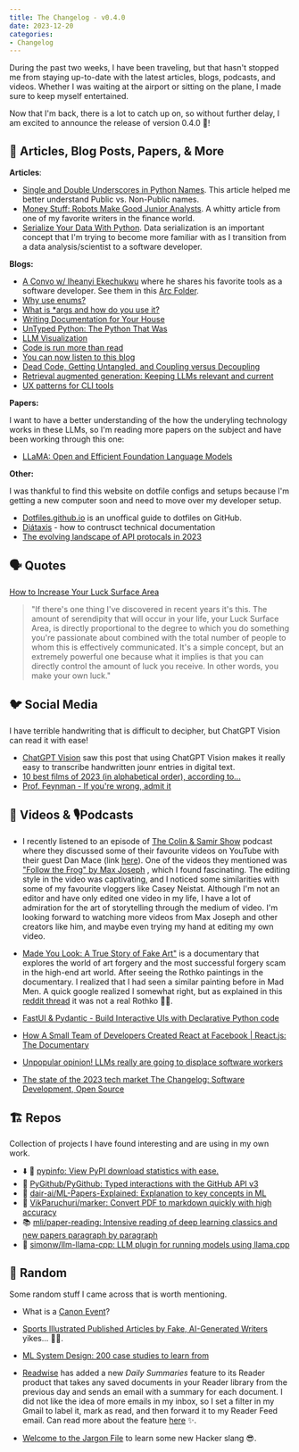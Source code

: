 ```yaml
---
title: The Changelog - v0.4.0
date: 2023-12-20
categories:
- Changelog
---
```


During the past two weeks, I have been traveling, but that hasn't stopped me from staying up-to-date with the latest articles, blogs, podcasts, and videos. Whether I was waiting at the airport or sitting on the plane, I made sure to keep myself entertained.

Now that I'm back, there is a lot to catch up on, so without further delay, I am excited to announce the release of version 0.4.0 🎉!

<!-- more -->

## 📰 Articles, Blog Posts, Papers, & More

**Articles**:

- [Single and Double Underscores in Python Names](https://realpython.com/python-double-underscore/). This article helped me better understand Public vs. Non-Public names.
- [Money Stuff: Robots Make Good Junior Analysts](https://www.bloomberg.com/opinion/articles/2023-12-05/robots-make-good-junior-analysts?embedded-checkout=true). A whitty article from one of my favorite writers in the finance world.
- [Serialize Your Data With Python](https://realpython.com/python-serialize-data/). Data serialization is an important concept that I'm trying to become more familiar with as I transition from a data analysis/scientist to a software developer.

**Blogs:**

- [A Convo w/ Iheanyi Ekechukwu](https://arc.net/blog/a-convo-w-iheanyi-ekechukwu) where he shares his favorite tools as a software developer. See them in this [Arc Folder](https://arc.net/folder/86DE5F5D-F286-472A-B8D5-74E7602A4AF9).
- [Why use enums?](https://mathspp.com/blog/why-use-enums)
- [What is *args and how do you use it?](https://mathspp.com/blog/what-is-args-and-how-do-you-use-it)
- [Writing Documentation for Your House](https://luke.hsiao.dev/blog/housing-documentation/)
- [UnTyped Python: The Python That Was](http://lucumr.pocoo.org/2023/12/1/the-python-that-was)
- [LLM Visualization](http://simonwillison.net/2023/Dec/4/llm-visualization/#atom-everything)
- [Code is run more than read](https://olano.dev/2023-11-30-code-is-run-more-than-read/)
- [You can now listen to this blog](https://duarteocarmo.com/blog/you-can-now-listen-to-this-blog.html)
- [Dead Code, Getting Untangled, and Coupling versus Decoupling](mailto:reader-forwarded-email/885f32fa8fbf7184d2dd611971ff76e5)
- [Retrieval augmented generation: Keeping LLMs relevant and current](https://stackoverflow.blog/2023/10/18/retrieval-augmented-generation-keeping-llms-relevant-and-current/)
- [UX patterns for CLI tools](https://lucasfcosta.com/2022/06/01/ux-patterns-cli-tools.html)

**Papers:**

I want to have a better understanding of the how the underyling technology works in these LLMs, so I'm reading more papers on the subject and have been working through this one:

- [LLaMA: Open and Efficient Foundation Language Models](https://arxiv.org/abs/2302.13971)

**Other:**

I was thankful to find this website on dotfile configs and setups because I'm getting a new computer soon and need to move over my developer setup.

- [Dotfiles.github.io](https://dotfiles.github.io/) is an unoffical guide to dotfiles on GitHub.
- [Diátaxis](https://diataxis.fr/) - how to contrusct technical documentation
- [The evolving landscape of API protocals in 2023](https://blog.postman.com/api-protocols-in-2023/?utm_source=tldrwebdev)

## 🗣 Quotes

[How to Increase Your Luck Surface Area](https://www.codusoperandi.com/posts/increasing-your-luck-surface-area)
> "If there's one thing I've discovered in recent years it's this. The amount of serendipity that will occur in your life, your Luck Surface Area, is directly proportional to the degree to which you do something you're passionate about combined with the total number of people to whom this is effectively communicated. It's a simple concept, but an extremely powerful one because what it implies is that you can directly control the amount of luck you receive. In other words, you make your own luck."

## 🐦 Social Media

I have terrible handwriting that is difficult to decipher, but ChatGPT Vision can read it with ease!

- [ChatGPT Vision](https://x.com/fortelabs/status/1734284384537333813?s=46&t=c2FZR_cXkQ5f4r3C6yAgfg) saw this post that using ChatGPT Vision makes it really easy to transcribe handwritten jounr entries in digital text.
- [10 best films of 2023 (in alphabetical order), according to...](https://x.com/discussingfilm/status/1732489017881506290?s=46&t=c2FZR_cXkQ5f4r3C6yAgfg)
- [Prof. Feynman - If you're wrong, admit it](https://x.com/proffeynman/status/1735629662133567617?s=46&t=c2FZR_cXkQ5f4r3C6yAgfg)

## 🎥 Videos & 🎙Podcasts

- I recently listened to an episode of [The Colin & Samir Show](https://podcasts.apple.com/us/podcast/the-colin-and-samir-show/id1379942034) podcast where they discussed some of their favourite videos on YouTube with their guest Dan Mace (link [here](https://podcasts.apple.com/us/podcast/the-colin-and-samir-show/id1379942034?i=1000638189839)). One of the videos they mentioned was ["Follow the Frog" by Max Joseph](https://www.youtube.com/watch?si=N7s1rix6_9yxd00Q&v=EmF701R4JCU&feature=youtu.be) , which I found fascinating. The editing style in the video was captivating, and I noticed some similarities with some of my favourite vloggers like Casey Neistat. Although I'm not an editor and have only edited one video in my life, I have a lot of admiration for the art of storytelling through the medium of video. I'm looking forward to watching more videos from Max Joseph and other creators like him, and maybe even trying my hand at editing my own video.

- [Made You Look: A True Story of Fake Art"](https://variety.com/2021/film/reviews/made-you-look-review-barry-avrich-1234913471/amp/) is a documentary that explores the world of art forgery and the most successful forgery scam in the high-end art world.  After seeing the Rothko paintings in the documentary. I realized that I had seen a similar painting before in Mad Men. A quick google realized I somewhat right, but as explained in this [reddit thread](https://www.reddit.com/r/madmen/comments/7lco0i/til_coopers_painting_from_s2e7_is_fictional/) it was not a real Rothko 🤷‍♂️.

- [FastUI & Pydantic - Build Interactive UIs with Declarative Python code](https://m.youtube.com/watch?si=Dt4QgOE5GyOj312F&v=eBWrnSyN2iw&feature=youtu.be)
- [How A Small Team of Developers Created React at Facebook | React.js: The Documentary](https://www.youtube.com/watch?si=Qqljc9s4zknze_oK&v=8pDqJVdNa44&feature=youtu.be)
- [Unpopular opinion! LLMs really are going to displace software workers](https://www.youtube.com/watch?si=s8GWWYt0VZVfbnXv&v=CwFPq8oTj9s&feature=youtu.be)
- [The state of the 2023 tech market The Changelog: Software Development, Open Source](https://podcasts.apple.com/us/podcast/the-changelog-software-development-open-source/id341623264?i=1000637216957)

## 🏗 Repos

Collection of projects I have found interesting and are using in my own work.

- ⬇️ 🐍 [pypinfo: View PyPI download statistics with ease.](https://github.com/ofek/pypinfo/tree/master?tab=readme-ov-file#usage)
- 🐍 [PyGithub/PyGithub: Typed interactions with the GitHub API v3](https://github.com/PyGithub/PyGithub)
- 📑 [dair-ai/ML-Papers-Explained: Explanation to key concepts in ML](https://news.dataelixir.com/t/t-l-viriyyk-jhttkhddid-q/)
- 🧰 [VikParuchuri/marker: Convert PDF to markdown quickly with high accuracy](https://github.com/VikParuchuri/marker)
- 📚 [mli/paper-reading: Intensive reading of deep learning classics and new papers paragraph by paragraph](https://email.changelog.com/t/t-l-vhltuil-jujkjiluyk-uy/)
- 🤖 [simonw/llm-llama-cpp: LLM plugin for running models using llama.cpp](https://github.com/simonw/llm-llama-cpp)

## 🧸 Random

Some random stuff I came across that is worth mentioning.

- What is a [Canon Event](https://www.reddit.com/r/Spiderman/comments/14h0gml/explain_like_i_am_five_what_is_a_canon_event/)?
- [Sports Illustrated Published Articles by Fake, AI-Generated Writers](https://futurism.com/sports-illustrated-ai-generated-writers?ref=emergentmind) yikes... 🤦‍♂️.
- [ML System Design: 200 case studies to learn from](https://www.evidentlyai.com/ml-system-design?utm_source=tldrnewsletter)

- [Readwise](https://readwise.io/read) has added a new *Daily Summaries* feature to its Reader product that takes any saved documents in your Reader library from the previous day and sends an email with a summary for each document. I did not like the idea of more emails in my inbox, so I set a filter in my Gmail to label it, mark as read, and then forward it to my Reader Feed email. Can read more about the feature [here](https://readwise-community.ghost.io/reader-public-beta-update-6-performance-unreal-tts-auto-summarization-and-more/) ✨.
- [Welcome to the Jargon File](http://www.catb.org/jargon/html/online-preface.html) to learn some new Hacker slang 😎.
